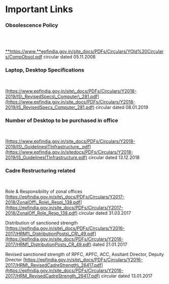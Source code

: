 # Important Links

### **Obsolescence Policy** <a id="obsolescence-policy"></a>

‌

**​**[**https://www.**epfindia.gov.in/site\_docs/PDFs/Circulars/YOld%20Circulars/CompObsol.pdf](https://www.epfindia.gov.in/site_docs/PDFs/Circulars/YOld%20Circulars/CompObsol.pdf) circular dated 05.11.2008‌

### Laptop, Desktop Specifications <a id="laptop-desktop-specifications"></a>

‌

​[https://www.epfindia.gov.in/site\_docs/PDFs/Circulars/Y2018-2019/IS\_RevisedSpecs\_Computer\_281.pdf](https://www.epfindia.gov.in/site_docs/PDFs/Circulars/Y2018-2019/IS_RevisedSpecs_Computer_281.pdf) circular dated 08.01.2019‌

### Number of Desktop to be purchased in office <a id="number-of-desktop-to-be-purchased-in-office"></a>

‌

​[https://www.epfindia.gov.in/site_docs/PDFs/Circulars/Y2018-2019/IS\_GuidelinesITInfrastructure_.pdf](https://www.epfindia.gov.in/sitedocs/PDFs/Circulars/Y2018-2019/IS_GuidelinesITInfrastructure.pdf) circular dated 13.12.2018‌

### Cadre Restructuring related <a id="cadre-restructuring-related"></a>

‌

Role & Responsibility of zonal offices [https://epfindia.gov.in/site\_docs/PDFs/Circulars/Y2017-2018/ZonalOff\_Role\_Resp\_138.pdf](https://epfindia.gov.in/site_docs/PDFs/Circulars/Y2017-2018/ZonalOff_Role_Resp_138.pdf) circular dated 31.03.2017‌

Distribution of sanctioned strength [https://epfindia.gov.in/site\_docs/PDFs/Circulars/Y2016-2017/HRM1\_DistributionPosts\_CR\_49.pdf](https://epfindia.gov.in/site_docs/PDFs/Circulars/Y2016-2017/HRM1_DistributionPosts_CR_49.pdf) dated 21.01.2017‌

Revised sanctioned strength of RPFC, APFC, ACC, Assitant Director, Deputy Director [https://epfindia.gov.in/site\_docs/PDFs/Circulars/Y2016-2017/HRM\_RevisedCadreStrength\_26417.pdf](https://epfindia.gov.in/site_docs/PDFs/Circulars/Y2016-2017/HRM_RevisedCadreStrength_26417.pdf) circular dated 13.01.2017

